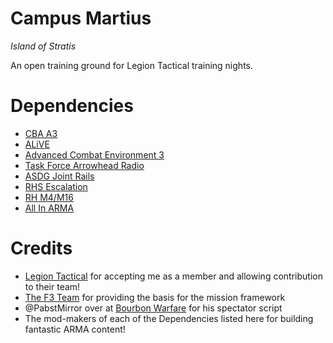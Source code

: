 # Campus Martius #

*Island of Stratis*

An open training ground for Legion Tactical training nights.

# Dependencies #
* [CBA A3](http://www.armaholic.com/page.php?id=18767)
* [ALiVE](http://alivemod.com/)
* [Advanced Combat Environment 3](http://ace3mod.com/)
* [Task Force Arrowhead Radio](http://radio.task-force.ru/en/)
* [ASDG Joint Rails](http://www.armaholic.com/page.php?id=23242)
* [RHS Escalation](http://www.rhsmods.org/)
* [RH M4/M16](http://www.armaholic.com/page.php?id=23277)
* [All In ARMA](http://www.armaholic.com/page.php?id=26682)

# Credits #
* [Legion Tactical](http://www.legiontac.com/) for accepting me as a member and allowing contribution to their team!
* [The F3 Team](http://www.ferstaberinde.com/f3/en/) for providing the basis for the mission framework
* @PabstMirror over at [Bourbon Warfare](http://www.bourbonwarfare.com/) for his spectator script
* The mod-makers of each of the Dependencies listed here for building fantastic ARMA content!